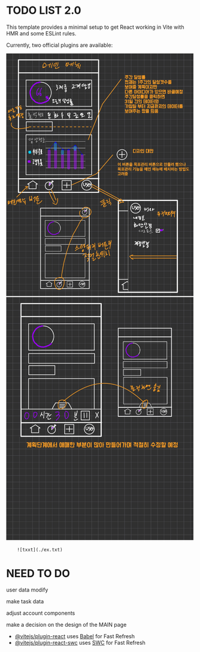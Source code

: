 # TODO LIST 2.0

This template provides a minimal setup to get React working in Vite with HMR and some ESLint rules.

Currently, two official plugins are available:
<p display='flex'>
    <img src='./리엑트과제-1.jpg' width='500px' height='auto'>
    <img src='./리엑트과제-2.jpg' width='500px' height='auto'>
</p>



```
    ![txxt](./ex.txt)
```

# NEED TO DO

user data modify

make task data

adjust account components

make a decision on the design of the MAIN page


- [@vitejs/plugin-react](https://github.com/vitejs/vite-plugin-react/blob/main/packages/plugin-react/README.md) uses [Babel](https://babeljs.io/) for Fast Refresh
- [@vitejs/plugin-react-swc](https://github.com/vitejs/vite-plugin-react-swc) uses [SWC](https://swc.rs/) for Fast Refresh
